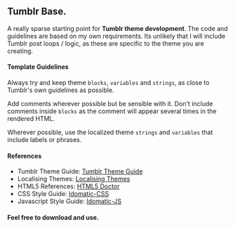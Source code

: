 ## Tumblr Base.
A really sparse starting point for **Tumblr theme development**. The code and guidelines are based on my own requirements. Its unlikely that I will include Tumblr post loops / logic, as these are specific to the theme you are creating.

#### Template Guidelines
Always try and keep theme `blocks`, `variables` and `strings`, as close to Tumblr's own guidelines as possible.

Add comments wherever possible but be sensible with it. Don't include comments inside `blocks` as the comment will appear several times in the rendered HTML.

Wherever possible, use the localized theme `strings` and `variables` that include labels or phrases.

#### References
* Tumblr Theme Guide: [Tumblr Theme Guide](http://www.tumblr.com/docs/en/custom_themes)
* Localising Themes: [Localising Themes](http://www.tumblr.com/docs/en/localizing_themes)
* HTML5 References: [HTML5 Doctor](http://html5doctor.com/)
* CSS Style Guide: [Idomatic-CSS](https://github.com/necolas/idiomatic-css)
* Javascript Style Guide: [Idomatic-JS](https://github.com/rwldrn/idiomatic.js/)

#### Feel free to download and use.